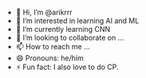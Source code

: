 - 👋 Hi, I’m @arikrrr
- 👀 I’m interested in learning AI and ML
- 🌱 I’m currently learning CNN
- 💞️ I’m looking to collaborate on ...
- 📫 How to reach me ...
- 😄 Pronouns: he/him
- ⚡ Fun fact: I also love to do CP.

<!---
arikrrr/arikrrr is a ✨ special ✨ repository because its `README.md` (this file) appears on your GitHub profile.
You can click the Preview link to take a look at your changes.
--->
